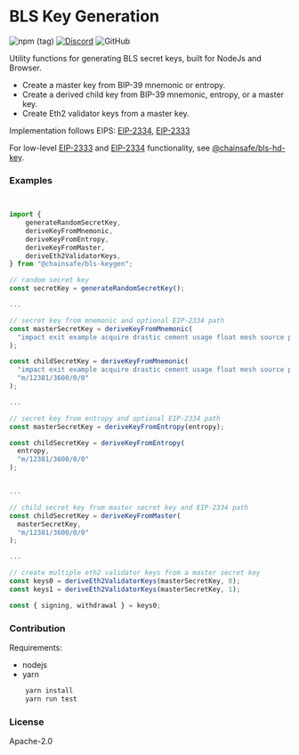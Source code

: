 # BLS Key Generation

![npm (tag)](https://img.shields.io/npm/v/@chainsafe/bls-keygen/latest)
[![Discord](https://img.shields.io/discord/593655374469660673.svg?label=Discord&logo=discord)](https://discord.gg/aMxzVcr)
![GitHub](https://img.shields.io/github/license/chainsafe/bls-keygen)

Utility functions for generating BLS secret keys, built for NodeJs and Browser.

- Create a master key from BIP-39 mnemonic or entropy.
- Create a derived child key from BIP-39 mnemonic, entropy, or a master key.
- Create Eth2 validator keys from a master key.

Implementation follows EIPS: [EIP-2334](https://github.com/ethereum/EIPs/pull/2334), [EIP-2333](https://github.com/ethereum/EIPs/pull/2333)

For low-level [EIP-2333](https://github.com/ethereum/EIPs/pull/2333) and [EIP-2334](https://github.com/ethereum/EIPs/pull/2334) functionality, see [@chainsafe/bls-hd-key](https://github.com/chainsafe/bls-hd-key).

### Examples
```typescript


import {
    generateRandomSecretKey,
    deriveKeyFromMnemonic,
    deriveKeyFromEntropy,
    deriveKeyFromMaster,
    deriveEth2ValidatorKeys,
} from "@chainsafe/bls-keygen";

// random secret key
const secretKey = generateRandomSecretKey();

...

// secret key from mnemonic and optional EIP-2334 path
const masterSecretKey = deriveKeyFromMnemonic(
  "impact exit example acquire drastic cement usage float mesh source private bulb twenty guitar neglect",
);

const childSecretKey = deriveKeyFromMnemonic(
  "impact exit example acquire drastic cement usage float mesh source private bulb twenty guitar neglect",
  "m/12381/3600/0/0"
);

...

// secret key from entropy and optional EIP-2334 path
const masterSecretKey = deriveKeyFromEntropy(entropy);

const childSecretKey = deriveKeyFromEntropy(
  entropy,
  "m/12381/3600/0/0"
);


...

// child secret key from master secret key and EIP-2334 path
const childSecretKey = deriveKeyFromMaster(
  masterSecretKey,
  "m/12381/3600/0/0"
);

...

// create multiple eth2 validator keys from a master secret key
const keys0 = deriveEth2ValidatorKeys(masterSecretKey, 0);
const keys1 = deriveEth2ValidatorKeys(masterSecretKey, 1);

const { signing, withdrawal } = keys0;

```

### Contribution

Requirements:
- nodejs
- yarn

```bash
    yarn install
    yarn run test
```

### License

Apache-2.0
